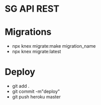 # SG API REST

# Migrations
 - npx knex migrate:make migration_name
 - npx knex migrate:latest

# Deploy
 - git add .
 - git commit -m"deploy"
 - git push heroku master